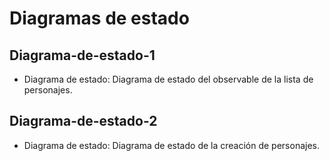 # Diagramas de estado
## Diagrama-de-estado-1
- Diagrama de estado: Diagrama de estado del observable de la lista de personajes.
## Diagrama-de-estado-2
- Diagrama de estado: Diagrama de estado de la creación de personajes.